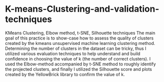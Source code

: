 # K-means-Clustering-and-validation-techniques
KMeans Clustering, Elbow method, t-SNE, Silhouette techniques
The main goal of this practice is to show-case how to assess the quality of clusters created by the kmeans unsupervised machine learning clustering method. Determining the number of clusters in the dataset can be tricky, thus I utilized various evaluation techniques to help understand and build confidence in choosing the value of k (the number of correct clusters). I used the Elbow-method accompanied by t-SNE method to roughly identify the projected clusters, and finally I utilized the Silhouette score and plots created by the YellowBrick library to confirm the value of k. 
